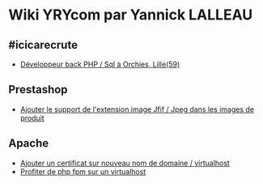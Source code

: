 # Wiki YRYcom par Yannick LALLEAU

## #icicarecrute
* [Développeur back PHP / Sql à Orchies, Lille(59)](https://www.yrycom.com/offres-emploi/)

## Prestashop 

* [Ajouter le support de l'extension image Jfif / Jpeg dans les images de produit](https://www.github.com/YannickLalleau/blog/prestashop/support-extension-image-jfif.md)

## Apache

* [Ajouter un certificat sur nouveau nom de domaine / virtualhost](https://www.github.com/YannickLalleau/blog/apache/creer-virtualhost.md)
* [Profiter de php fpm sur un virtualhost](https://www.github.com/YannickLalleau/blog/apache/php-fpm.md)
<!-- [](https://www.github.com/YannickLalleau/blog/apache/) -->


